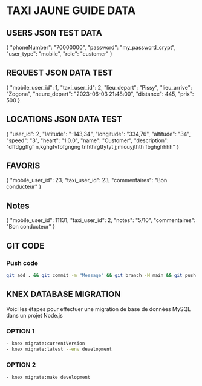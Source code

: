 # TAXI JAUNE GUIDE DATA

## USERS JSON TEST DATA

{
    "phoneNumber": "70000000",
    "password": "my_password_crypt",
    "user_type": "mobile",
    "role": "customer"
}

## REQUEST JSON DATA TEST

{
    "mobile_user_id": 1,
    "taxi_user_id": 2,
    "lieu_depart": "Pissy",
    "lieu_arrive": "Zogona",
    "heure_depart": "2023-06-03 21:48:00",
    "distance": 445,
    "prix": 500
}

## LOCATIONS JSON DATA TEST

{
    "user_id": 2,
    "latitude": "-143,34",
    "longitude": "334,76",
    "altitude": "34",
    "speed": "3",
    "heart": "1.0.0",
    "name": "Customer",
    "description": "dffdggffgf n,kghgfvfbfgngng tnhthrgttytyt j;miouyjthth fbghghhhh"
}


## FAVORIS

{
    "mobile_user_id": 23,
    "taxi_user_id": 23,
    "commentaires": "Bon conducteur"
}

## Notes

{
    "mobile_user_id": 11131,
    "taxi_user_id": 2,
    "notes": "5/10",
    "commentaires": "Bon conducteur"
}

## GIT CODE 

### Push code
```bash
git add . && git commit -m "Message" && git branch -M main && git push -u origin main
```

## KNEX DATABASE MIGRATION
Voici les étapes pour effectuer une migration de base de données MySQL dans un projet Node.js
### OPTION 1
```bash
- knex migrate:currentVersion
- knex migrate:latest --env development
```
### OPTION 2
```bash
- knex migrate:make development
```
